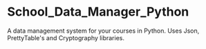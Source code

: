 # School_Data_Manager_Python
A data management system for your courses in Python. Uses Json, PrettyTable's and Cryptography libraries.

